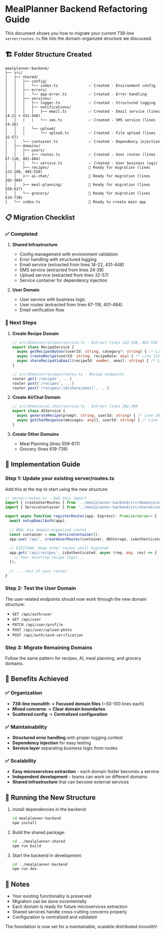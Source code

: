 # MealPlanner Backend Refactoring Guide

This document shows you how to migrate your current 739-line `server/routes.ts` file into the domain-organized structure we discussed.

## 🏗️ Folder Structure Created

```
mealplanner-backend/
├── src/
│   ├── shared/
│   │   ├── config/
│   │   │   └── index.ts              ✅ Created - Environment config
│   │   ├── errors/
│   │   │   └── app-error.ts          ✅ Created - Error handling
│   │   ├── services/
│   │   │   ├── logger.ts             ✅ Created - Structured logging
│   │   │   ├── notifications/
│   │   │   │   ├── email.ts          ✅ Created - Email service (lines 14-22 + 431-448)
│   │   │   │   └── sms.ts            ✅ Created - SMS service (lines 24-28)
│   │   │   └── upload/
│   │   │       └── upload.ts         ✅ Created - File upload (lines 32-57)
│   │   └── container.ts              ✅ Created - Dependency injection
│   ├── domains/
│   │   ├── users/
│   │   │   ├── routes.ts             ✅ Created - User routes (lines 67-118, 401-484)
│   │   │   └── service.ts            ✅ Created - User business logic
│   │   ├── recipes/                  📁 Ready for migration (lines 123-198, 485-558)
│   │   ├── ai-chat/                  📁 Ready for migration (lines 202-389)
│   │   ├── meal-planning/            📁 Ready for migration (lines 559-617)
│   │   └── grocery/                  📁 Ready for migration (lines 619-739)
│   └── index.ts                      📝 Ready to create main app
```

## 📋 Migration Checklist

### ✅ Completed
1. **Shared Infrastructure**
   - Config management with environment validation
   - Error handling with structured logging
   - Email service (extracted from lines 14-22, 431-448)
   - SMS service (extracted from lines 24-28)
   - Upload service (extracted from lines 32-57)
   - Service container for dependency injection

2. **User Domain**
   - User service with business logic
   - User routes (extracted from lines 67-118, 401-484)
   - Email verification flow

### 🚧 Next Steps

1. **Create Recipe Domain**
   ```typescript
   // src/domains/recipes/service.ts - Extract lines 123-198, 485-558
   export class RecipeService {
     async getRecipesByUser(userId: string, category?: string) { /* Line 123 */ }
     async createRecipe(userId: string, recipeData: any) { /* Line 133 */ }
     async shareRecipeViaEmail(recipeId: number, email: string) { /* Line 485 */ }
   }
   
   // src/domains/recipes/routes.ts - Recipe endpoints
   router.get('/recipes', ...)
   router.post('/recipes', ...)
   router.post('/recipes/:id/share/email', ...)
   ```

2. **Create AI/Chat Domain**
   ```typescript
   // src/domains/ai-chat/service.ts - Extract lines 202-389
   export class AIService {
     async generateRecipe(prompt: string, userId: string) { /* Line 202 */ }
     async getChatResponse(messages: any[], userId: string) { /* Line 280 */ }
   }
   ```

3. **Create Other Domains**
   - Meal Planning (lines 559-617)
   - Grocery (lines 619-739)

## 🔧 Implementation Guide

### Step 1: Update your existing server/routes.ts
Add this at the top to start using the new structure:

```typescript
// server/routes.ts - Add this import
import { createUserRoutes } from '../mealplanner-backend/src/domains/users/routes.js';
import { ServiceContainer } from '../mealplanner-backend/src/shared/container.js';

export async function registerRoutes(app: Express): Promise<Server> {
  await setupEmailAuth(app);
  
  // NEW: Use domain-organized routes
  const container = new ServiceContainer();
  app.use('/api', createUserRoutes(container, dbStorage, isAuthenticated));
  
  // EXISTING: Keep other routes until migrated
  app.get('/api/recipes', isAuthenticated, async (req: any, res) => {
    // Your existing recipe logic...
  });
  
  // ... rest of your routes
}
```

### Step 2: Test the User Domain
The user-related endpoints should now work through the new domain structure:
- `GET /api/auth/user`
- `GET /api/user`
- `PATCH /api/user/profile`
- `POST /api/user/upload-photo`
- `POST /api/auth/send-verification`

### Step 3: Migrate Remaining Domains
Follow the same pattern for recipes, AI, meal planning, and grocery domains.

## 🎯 Benefits Achieved

### ✅ Organization
- **739-line monolith** → **Focused domain files** (~50-100 lines each)
- **Mixed concerns** → **Clear domain boundaries**
- **Scattered config** → **Centralized configuration**

### ✅ Maintainability
- **Structured error handling** with proper logging context
- **Dependency injection** for easy testing
- **Service layer** separating business logic from routes

### ✅ Scalability
- **Easy microservices extraction** - each domain folder becomes a service
- **Independent development** - teams can work on different domains
- **Shared infrastructure** that can become external services

## 🚀 Running the New Structure

1. Install dependencies in the backend:
   ```bash
   cd mealplanner-backend
   npm install
   ```

2. Build the shared package:
   ```bash
   cd ../mealplanner-shared
   npm run build
   ```

3. Start the backend in development:
   ```bash
   cd ../mealplanner-backend
   npm run dev
   ```

## 📝 Notes

- Your existing functionality is preserved
- Migration can be done incrementally
- Each domain is ready for future microservices extraction
- Shared services handle cross-cutting concerns properly
- Configuration is centralized and validated

The foundation is now set for a maintainable, scalable distributed monolith!
